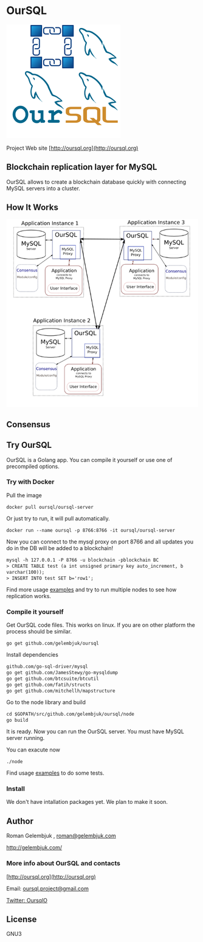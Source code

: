 # OurSQL

![OurSQL](docs/oursql_logo_300.png?raw=true "OurSQL Logo")

Project Web site [http://oursql.org](http://oursql.org)

## Blockchain replication layer for MySQL

OurSQL allows to create a blockchain database quickly with connecting MySQL servers into a cluster.

## How  It Works

![How OurSQL Works](docs/oursql_how_it_works.png?raw=true "OurSQL")

## Consensus

## Try OurSQL

OurSQL is a Golang app. You can compile it yourself or use one of precompiled options.

### Try with Docker

Pull the image

```
docker pull oursql/oursql-server
```

Or just try to run, it will pull automatically.

```
docker run --name oursql -p 8766:8766 -it oursql/oursql-server
```

Now you can connect to the mysql proxy on port 8766 and all updates you do in the DB will be added to a blockchain!

```
mysql -h 127.0.0.1 -P 8766 -u blockchain -pblockchain BC
> CREATE TABLE test (a int unsigned primary key auto_increment, b varchar(100));
> INSERT INTO test SET b='row1';
```

Find more usage [examples](docs/README.md) and try to run multiple nodes to see how replication works.

### Compile it yourself

Get OurSQL code files. This works on linux. If you are on other platform the process should be similar.

```
go get github.com/gelembjuk/oursql
```

Install dependencies

```
github.com/go-sql-driver/mysql
go get github.com/JamesStewy/go-mysqldump
go get github.com/btcsuite/btcutil
go get github.com/fatih/structs
go get github.com/mitchellh/mapstructure
```

Go to the node library and build

```
cd $GOPATH/src/github.com/gelembjuk/oursql/node
go build
```

It is ready. Now you can run the OurSQL server. You must have MySQL server running.

You can exacute now 

```
./node
```

Find usage [examples](docs/README.md) to do some tests.

### Install

We don't have intallation packages yet. We plan to make it soon. 

## Author

Roman Gelembjuk , roman@gelembjuk.com 

http://gelembjuk.com/

### More info about OurSQL and contacts

[http://oursql.org](http://oursql.org)  

Email: oursql.project@gmail.com

[Twitter: OursqlO](https://twitter.com/OursqlO)

## License

GNU3 